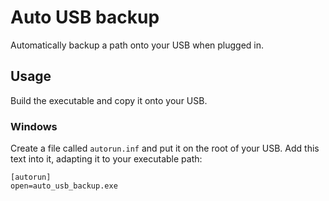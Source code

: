 # Auto USB backup

Automatically backup a path onto your USB when plugged in.

## Usage

Build the executable and copy it onto your USB.

### Windows

Create a file called `autorun.inf` and put it on the root of your USB.
Add this text into it, adapting it to your executable path:

```inf
[autorun]
open=auto_usb_backup.exe
```
 